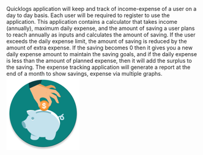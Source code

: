 Quicklogs application will keep and track of income-expense of a user on a day to day basis. Each user will be required to register to use the application. This application contains a calculator that takes income (annually), maximum daily expense, and the amount of saving a user plans to reach annually as inputs and calculates the amount of saving. If the user exceeds the daily expense limit, the amount of saving is reduced by the amount of extra expense. If the saving becomes 0 then it gives you a new daily expense amount to maintain the saving goals, and if the daily expense is less than the amount of planned expense, then it will add the surplus to the saving. The expense tracking application will generate a report at the end of a month to show savings, expense via multiple graphs.
![Quicklogs logo](images/logo.png) 
